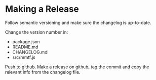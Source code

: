 
Making a Release
================

Follow semantic versioning and make sure the changelog is up-to-date.

Change the version number in:
- package.json
- README.md
- CHANGELOG.md
- src/mmtf.js

Push to github. Make a release on github, tag the commit and copy the relevant info from the changelog file.
